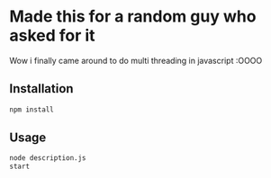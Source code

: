 # Made this for a random guy who asked for it
Wow i finally came around to do multi threading in javascript :OOOO

## Installation

```bash
npm install
```

## Usage

```bash
node description.js
start
```
